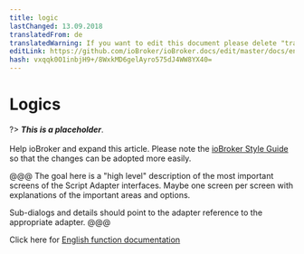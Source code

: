 ```yaml
---
title: logic
lastChanged: 13.09.2018
translatedFrom: de
translatedWarning: If you want to edit this document please delete "translatedFrom" field, elsewise this document will be translated automatically again
editLink: https://github.com/ioBroker/ioBroker.docs/edit/master/docs/en/logic/README.md
hash: vxqqk0O1inbjH9+/8WxkMD6gelAyro575dJ4WW8YX40=
---
```

# Logics
?> ***This is a placeholder***.<br><br> Help ioBroker and expand this article. Please note the [ioBroker Style Guide](community/styleguidedoc) so that the changes can be adopted more easily.

@@@ The goal here is a "high level" description of the most important screens of the Script Adapter interfaces. Maybe one screen per screen with explanations of the important areas and options.

Sub-dialogs and details should point to the adapter reference to the appropriate adapter.
@@@

Click here for [English function documentation](https://github.com/ioBroker/ioBroker.javascript/blob/master/docs/en/javascript.md)